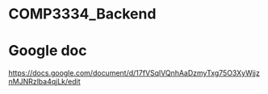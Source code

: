 # COMP3334_Backend

# Google doc
https://docs.google.com/document/d/17fVSqlVQnhAaDzmyTxg75O3XyWjjznMJNRzlba4qjLk/edit
